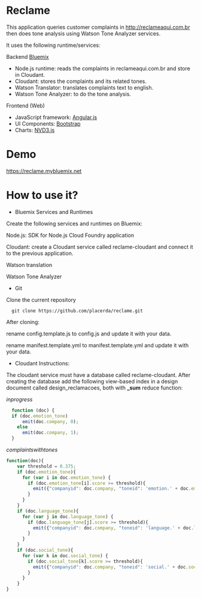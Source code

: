 # Reclame

This application queries customer complaints in http://reclameaqui.com.br then does tone analysis using Watson Tone Analyzer services.

It uses the following runtime/services:

Backend [Bluemix](http://www.mybluemix.net)

 - Node.js runtime: reads the complaints in reclameaqui.com.br and store in Cloudant.
 - Cloudant: stores the complaints and its related tones.
 - Watson Translator: translates complaints text to english.
 - Watson Tone Analyzer: to do the tone analysis.

Frontend (Web)
 - JavaScript framework: [Angular.js](https://docs.angularjs.org/guide/)
 - UI Components: [Bootstrap](http://angular-ui.github.io/bootstrap/)
 - Charts: [NVD3.js](http://krispo.github.io/angular-nvd3/#/)

 # Demo

 https://reclame.mybluemix.net

 # How to use it?

* Bluemix Services and Runtimes

Create the following services and runtimes on Bluemix:

Node.js: SDK for Node.js Cloud Foundry application

Cloudant: create a Cloudant service called reclame-cloudant and connect it to the previous application.

Watson translation

Watson Tone Analyzer

* Git

Clone the current repository

```
  git clone https://github.com/placerda/reclame.git
```

After cloning:

rename config.template.js to config.js and update it with your data.

rename manifest.template.yml to manifest.template.yml and update it with your data.

* Cloudant Instructions:

The cloudant service must have a database called reclame-cloudant.
After creating the database add the following view-based index in a
design document called design_reclamacoes, both with **_sum** reduce function:

*inprogress*
```javascript
  function (doc) {
  if (doc.emotion_tone)
      emit(doc.company, 0);
    else
      emit(doc.company, 1);
  }
  ```

*complaintswithtones*

  ```javascript
  function(doc){
      var threshold = 0.375;
      if (doc.emotion_tone){
        for (var i in doc.emotion_tone) {
          if (doc.emotion_tone[i].score >= threshold){
            emit({"companyid": doc.company, "toneid": 'emotion.' + doc.emotion_tone[i].tone_id}, 1);
          }
        }
      }
      if (doc.language_tone){
        for (var j in doc.language_tone) {
          if (doc.language_tone[j].score >= threshold){
            emit({"companyid": doc.company, "toneid": 'language.' + doc.language_tone[j].tone_id}, 1);
          }
        }
      }
      if (doc.social_tone){
        for (var k in doc.social_tone) {
          if (doc.social_tone[k].score >= threshold){
            emit({"companyid": doc.company, "toneid": 'social.' + doc.social_tone[k].tone_id}, 1);
          }
        }
      }
  }
  ```

